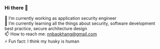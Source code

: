 ### Hi there 👋
🔭 I’m currently working as application security engineer
<br>
🌱 I’m currently learning all the things about security, software development best practice, secure architecture design
<br>
📫 How to reach me: nnbaokhang@gmail.com
<br>
⚡ Fun fact: I think my husky is human
<br>
<!--
**nnbaokhang/nnbaokhang** is a ✨ _special_ ✨ repository because its `README.md` (this file) appears on your GitHub profile.

Here are some ideas to get you started:

- 🔭 I’m currently working on ...
- 🌱 I’m currently learning ...
- 👯 I’m looking to collaborate on ...
- 🤔 I’m looking for help with ...
- 💬 Ask me about ...
- 📫 How to reach me: ...
- 😄 Pronouns: ...
- ⚡ Fun fact: ...
-->
